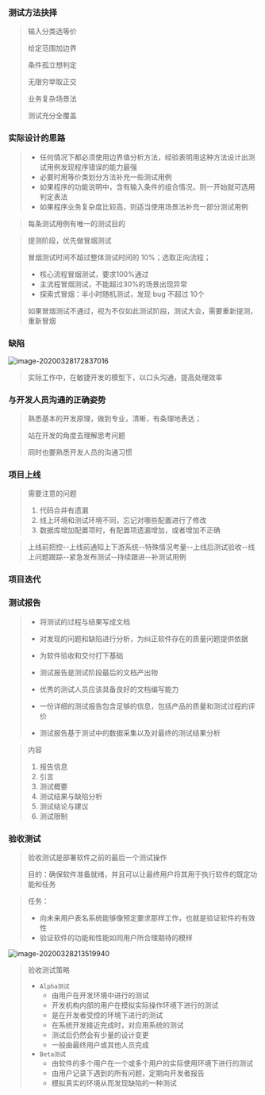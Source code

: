 ### 测试方法抉择

> 输入分类选等价
>
> 给定范围加边界
>
> 条件孤立想判定
>
> 无限穷举取正交
>
> 业务复杂场景法
>
> 测试充分全覆盖

### 实际设计的思路

> - 任何情况下都必须使用边界值分析方法，经验表明用这种方法设计出测试用例发现程序错误的能力最强
> - 必要时用等价类划分方法补充一些测试用例
> - 如果程序的功能说明中，含有输入条件的组合情况，则一开始就可选用判定表法
> - 如果程序业务复杂度比较高，则适当使用场景法补充一部分测试用例

> 每条测试用例有唯一的测试目的

> 提测阶段，优先做冒烟测试
>
> 冒烟测试时间不超过整体测试时间的 10%；选取正向流程；
>
> - 核心流程冒烟测试，要求100%通过
> - 主流程冒烟测试，不能超过30%的场景出现异常
> - 探索式冒烟：半小时随机测试，发现 bug 不超过 10个
>
> 如果冒烟测试不通过，视为不仅如此测试阶段，测试大会，需要重新提测，重新冒烟



### 缺陷

![image-20200328172837016](E:\测试\全面系统学测试\images\16.png)

> 实际工作中，在敏捷开发的模型下，以口头沟通，提高处理效率



### 与开发人员沟通的正确姿势

> 熟悉基本的开发原理，做到专业，清晰，有条理地表达；
>
> 站在开发的角度去理解思考问题
>
> 同时也要熟悉开发人员的沟通习惯



### 项目上线

> 需要注意的问题
>
> 1. 代码合并有遗漏
> 2. 线上环境和测试环境不同，忘记对哪些配置进行了修改
> 3. 数据库增加配置项时，有配置项遗漏增加，或者增加不正确

> 上线前把控--上线前通知上下游系统--特殊情况考量--上线后测试验收--线上问题跟踪--紧急发布测试--持续跟进--补测试用例



### 项目迭代



### 测试报告

> - 将测试的过程与结果写成文档
> - 对发现的问题和缺陷进行分析，为纠正软件存在的质量问题提供依据
> - 为软件验收和交付打下基础
> - 测试报告是测试阶段最后的文档产出物
> - 优秀的测试人员应该具备良好的文档编写能力
>
> - 一份详细的测试报告包含足够的信息，包括产品的质量和测试过程的评价
> - 测试报告基于测试中的数据采集以及对最终的测试结果分析

> 内容
>
> 1. 报告信息
> 2. 引言
> 3. 测试概要
> 4. 测试结果与缺陷分析
> 5. 测试结论与建议
> 6. 测试限制



### 验收测试

> 验收测试是部署软件之前的最后一个测试操作
>
> 目的：确保软件准备就绪，并且可以让最终用户将其用于执行软件的既定功能和任务

> 任务：
>
> - 向未来用户表名系统能够像预定要求那样工作，也就是验证软件的有效性
> - 验证软件的功能和性能如同用户所合理期待的模样

![image-20200328213519940](E:\测试\全面系统学测试\images\17.png)

> 验收测试策略
>
> - `Alpha测试`
>   - 由用户在开发环境中进行的测试
>   - 开发机构内部的用户在模拟实际操作环境下进行的测试
>   - 是在开发者受控的环境下进行的测试
>   - 在系统开发接近完成时，对应用系统的测试
>   - 测试后仍然会有少量的设计变更
>   - 一般由最终用户或其他人员完成
> - `Beta测试`
>   - 由软件的多个用户在一个或多个用户的实际使用环境下进行的测试
>   - 由用户记录下遇到的所有问题，定期向开发者报告
>   - 模拟真实的环境从而发现缺陷的一种测试
